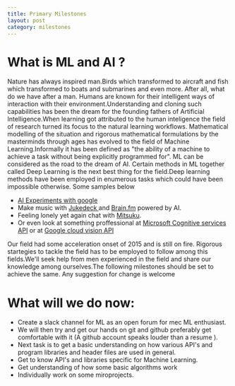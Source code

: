 ```yaml
---
title: Primary Milestones
layout: post
category: milestones
---
```

# What is ML and AI ?
  Nature has always inspired man.Birds which transformed to aircraft and fish
  which transformed to boats and submarines and even more. After all, what do we have after a man.
  Humans are known for their intelligent ways of interaction with their environment.Understanding and cloning
  such capabilities has been the dream for the founding fathers of Artificial Intelligence.When learning got
  attributed to the human inteligence the field of research turned its  focus to the natural learning
  workflows. Mathematical modelling of the situation and rigorous mathematical formulations by the masterminds
  through ages has evolved to the field of Machine Learning.Informally it has been defined as
  "the ability of a machine to achieve a task without being explicitly programmed for".
  ML can be considered as the road to the dream of AI. Certain methods in ML together called Deep Learning
  is the next best thing for the field.Deep learning methods have been employed in enumerous tasks which
  could have been impossible otherwise. Some samples below
  * <a href="https://aiexperiments.withgoogle.com/">AI Experiments with google</a>
  * Make music with <a href="https://www.jukedeck.com/">Jukedeck </a> and
     <a href="">Brain.fm</a> powered by AI.
  * Feeling lonely yet again chat with <a href="http://www.mitsuku.com/">Mitsuku</a>.
  * Or even look at something proffessional at <a href="https://www.microsoft.com/cognitive-services">Microsoft Cognitive services API</a> or at <a href="https://cloud.google.com/vision/">Google cloud vision API</a>


  Our field had some acceleration onset of 2015 and is still on fire. Rigorous startegies to tackle the field
  has to be employed to follow among this fields.We'll seek help from men experienced in the field and share
  our knowledge among ourselves.The following milestones should be set to achieve the same. Any suggestion for
  change is welcome


# What will we do now:
* Create a slack channel for ML as an open forum for mec ML enthusiast.
* We will then try and get our hands on git and github preferably get comfortable with it
  (A github account speaks louder than a resume ).
* Next task is to get a basic understanding on how various API's and program
  libraries and header files are used in general.
* Get to know API's and libraries specific for Machine Learning.
* Get understanding of how some basic algorithms work
* Individually work on some miroprojects.
